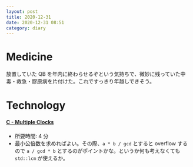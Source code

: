 ```yaml
---
layout: post
title: 2020-12-31
date: 2020-12-31 08:51
category: diary
---
```


# Medicine
放置していた QB を年内に終わらせるぞという気持ちで、微妙に残っていた中毒・救急・膠原病を片付けた。これですっきり年越しできそう。

# Technology

#### [C - Multiple Clocks](https://atcoder.jp/contests/abc070/tasks/abc070_c)
- 所要時間: 4 分
- 最小公倍数を求めればよい。その際、`a * b / gcd` とすると overflow するので `a / gcd * b` とするのがポイントかな。というか何も考えなくても `std::lcm` が使えるか。
